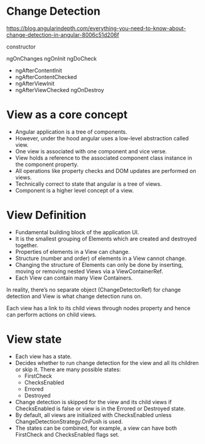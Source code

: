 # Change Detection
https://blog.angularindepth.com/everything-you-need-to-know-about-change-detection-in-angular-8006c51d206f

constructor

ngOnChanges
ngOnInit
ngDoCheck
  - ngAfterContentInit
  - ngAfterContentChecked
  - ngAfterViewInit
  - ngAfterViewChecked
ngOnDestroy

# View as a core concept
- Angular application is a tree of components.
- However, under the hood angular uses a low-level abstraction called view.
- One view is associated with one component and vice verse.
- View holds a reference to the associated component class instance in the component property. 
- All operations like property checks and DOM updates are performed on views.
- Technically correct to state that angular is a tree of views.
- Component is a higher level concept of a view.

# View Definition
- Fundamental building block of the application UI. 
- It is the smallest grouping of Elements which are created and destroyed together.
- Properties of elements in a View can change.
- Structure (number and order) of elements in a View cannot change.
- Changing the structure of Elements can only be done by inserting, moving or removing nested Views via a ViewContainerRef.
- Each View can contain many View Containers.

In reality, there’s no separate object (ChangeDetectorRef) for change detection and View is what change detection runs on.

Each view has a link to its child views through nodes property and hence can perform actions on child views.

# View state
- Each view has a state.
- Decides whether to run change detection for the view and all its children or skip it. There are many possible states:
  - FirstCheck
  - ChecksEnabled
  - Errored
  - Destroyed
- Change detection is skipped for the view and its child views if ChecksEnabled is false or view is in the Errored or Destroyed state.
- By default, all views are initialized with ChecksEnabled unless ChangeDetectionStrategy.OnPush is used. 
- The states can be combined, for example, a view can have both FirstCheck and ChecksEnabled flags set.
